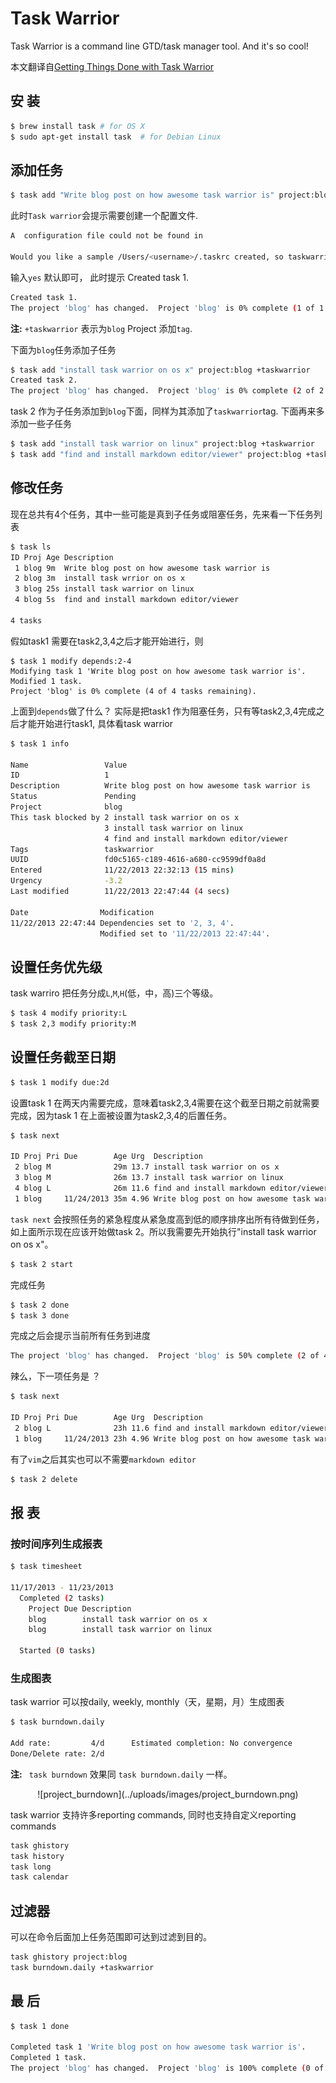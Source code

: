 # Task Warrior 

Task Warrior is a command line GTD/task manager tool. And it's so cool!

本文翻译自[Getting Things Done with Task Warrior](http://chariotsolutions.com/blog/post/getting-things-done-with-task-warrior/)

## 安 装
```bash
$ brew install task # for OS X
$ sudo apt-get install task  # for Debian Linux 
```

## 添加任务
```bash
$ task add "Write blog post on how awesome task warrior is" project:blog +taskwarrior
```
此时`Task warrior`会提示需要创建一个配置文件.
```bash
A  configuration file could not be found in

Would you like a sample /Users/<username>/.taskrc created, so taskwarrior can proceed? (yes/no)
```
输入`yes` 默认即可， 此时提示 Created task 1.
```bash
Created task 1.
The project 'blog' has changed.  Project 'blog' is 0% complete (1 of 1 tasks remaining).
```

**注:** `+taskwarrior` 表示为`blog` Project 添加`tag`.

下面为`blog`任务添加子任务
```bash
$ task add "install task warrior on os x" project:blog +taskwarrior
Created task 2.
The project 'blog' has changed.  Project 'blog' is 0% complete (2 of 2 tasks remaining).
```
task 2 作为子任务添加到`blog`下面，同样为其添加了`taskwarrior`tag. 下面再来多添加一些子任务
```bash 
$ task add "install task warrior on linux" project:blog +taskwarrior
$ task add "find and install markdown editor/viewer" project:blog +taskwarrior
```

## 修改任务 
现在总共有4个任务，其中一些可能是真到子任务或阻塞任务，先来看一下任务列表
```bash 
$ task ls
ID Proj Age Description
 1 blog 9m  Write blog post on how awesome task warrior is
 2 blog 3m  install task wrrior on os x
 3 blog 25s install task warrior on linux
 4 blog 5s  find and install markdown editor/viewer

4 tasks
```
假如task1 需要在task2,3,4之后才能开始进行，则
```
$ task 1 modify depends:2-4
Modifying task 1 'Write blog post on how awesome task warrior is'.
Modified 1 task.
Project 'blog' is 0% complete (4 of 4 tasks remaining).
```

上面到`depends`做了什么？ 实际是把task1 作为阻塞任务，只有等task2,3,4完成之后才能开始进行task1, 具体看task warrior 
```bash 
$ task 1 info

Name                 Value
ID                   1
Description          Write blog post on how awesome task warrior is
Status               Pending
Project              blog
This task blocked by 2 install task warrior on os x
                     3 install task warrior on linux
                     4 find and install markdown editor/viewer
Tags                 taskwarrior
UUID                 fd0c5165-c189-4616-a680-cc9599df0a8d
Entered              11/22/2013 22:32:13 (15 mins)
Urgency              -3.2
Last modified        11/22/2013 22:47:44 (4 secs)

Date                Modification
11/22/2013 22:47:44 Dependencies set to '2, 3, 4'.
                    Modified set to '11/22/2013 22:47:44'.
```

## 设置任务优先级
task warriro 把任务分成`L`,`M`,`H`(低，中，高)三个等级。
```bash
$ task 4 modify priority:L
$ task 2,3 modify priority:M
```

## 设置任务截至日期
```bash
$ task 1 modify due:2d
```
设置task 1 在两天内需要完成，意味着task2,3,4需要在这个截至日期之前就需要完成，因为task 1 在上面被设置为task2,3,4的后置任务。

```bash
$ task next

ID Proj Pri Due        Age Urg  Description
 2 blog M              29m 13.7 install task warrior on os x
 3 blog M              26m 13.7 install task warrior on linux
 4 blog L              26m 11.6 find and install markdown editor/viewer
 1 blog     11/24/2013 35m 4.96 Write blog post on how awesome task warrior is
```
`task next` 会按照任务的紧急程度从紧急度高到低的顺序排序出所有待做到任务，如上面所示现在应该开始做task 2。所以我需要先开始执行"install task warrior on os x"。

```bash 
$ task 2 start
```
完成任务
```bash
$ task 2 done
$ task 3 done
```
完成之后会提示当前所有任务到进度
```bash
The project 'blog' has changed.  Project 'blog' is 50% complete (2 of 4 tasks remaining).
```
辣么，下一项任务是 ？
```bash 
$ task next

ID Proj Pri Due        Age Urg  Description
 2 blog L              23h 11.6 find and install markdown editor/viewer
 1 blog     11/24/2013 23h 4.96 Write blog post on how awesome task warrior is
```
有了`vim`之后其实也可以不需要`markdown editor`
```bash 
$ task 2 delete
```

## 报 表

### 按时间序列生成报表 
```bash
$ task timesheet

11/17/2013 - 11/23/2013
  Completed (2 tasks)
    Project Due Description
    blog        install task warrior on os x
    blog        install task warrior on linux

  Started (0 tasks)
```

### 生成图表
task warrior 可以按daily, weekly, monthly（天，星期，月）生成图表
```bash
$ task burndown.daily

Add rate:         4/d      Estimated completion: No convergence
Done/Delete rate: 2/d
```
**注:** ` task burndown` 效果同 `task burndown.daily` 一样。
<center>![project_burndown](../uploads/images/project_burndown.png)</center>

task warrior 支持许多reporting commands, 同时也支持自定义reporting commands
```bash
task ghistory
task history
task long
task calendar
```
## 过滤器
可以在命令后面加上任务范围即可达到过滤到目的。
```bash
task ghistory project:blog
task burndown.daily +taskwarrior
```

## 最 后
```bash
$ task 1 done

Completed task 1 'Write blog post on how awesome task warrior is'.
Completed 1 task.
The project 'blog' has changed.  Project 'blog' is 100% complete (0 of 3 tasks remaining).
```






